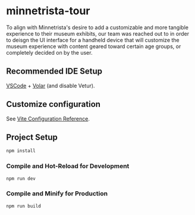 # minnetrista-tour

To align with Minnetrista's desire to add a customizable and more tangible experience to their museum exhibits, our team was reached out to in order to deisgn the UI interface for a handheld device that will customize the museum experience with content geared toward certain age groups, or completely decided on by the user. 

## Recommended IDE Setup

[VSCode](https://code.visualstudio.com/) + [Volar](https://marketplace.visualstudio.com/items?itemName=Vue.volar) (and disable Vetur).

## Customize configuration

See [Vite Configuration Reference](https://vite.dev/config/).

## Project Setup

```sh
npm install
```

### Compile and Hot-Reload for Development

```sh
npm run dev
```

### Compile and Minify for Production

```sh
npm run build
```
